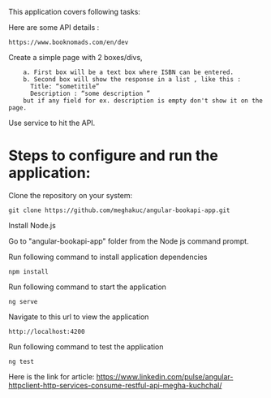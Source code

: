 This application covers following tasks:

Here are some API details : 

	https://www.booknomads.com/en/dev

Create a simple page with 2 boxes/divs, 
		
		a. First box will be a text box where ISBN can be entered. 
		b. Second box will show the response in a list , like this : 
		  Title: “sometitile” 
		  Description : “some description ” 
		but if any field for ex. description is empty don't show it on the page.

Use service to hit the API.

<h1>Steps to configure and run the application:</h1>

Clone the repository on your system:

	git clone https://github.com/meghakuc/angular-bookapi-app.git

Install Node.js

Go to "angular-bookapi-app" folder from the Node js command prompt.

Run following command to install application dependencies

	npm install

Run following command to start the application

	ng serve

Navigate to this url to view the application

	http://localhost:4200

Run following command to test the application

	ng test

Here is the link for article: https://www.linkedin.com/pulse/angular-httpclient-http-services-consume-restful-api-megha-kuchchal/
